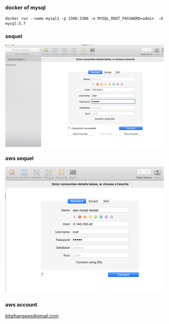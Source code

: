 ### docker of mysql
```
docker run --name mysql1 -p 3306:3306 -e MYSQL_ROOT_PASSWORD=admin  -d mysql:5.7          
```

### sequel
![Alt text](https://github.com/taixingbi/mysql-Sequel-Pro/blob/main/sequel.png)

### aws sequel
![Alt text](https://github.com/taixingbi/mysql-sequel-python-java/blob/main/images/awssequel.png)
            
### aws account
bitaihangaws@gmail.com


